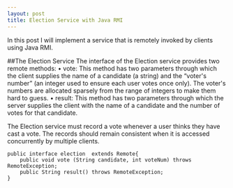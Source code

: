 ```yaml
---
layout: post
title: Election Service with Java RMI
---
```


In this post I will implement a service that is remotely invoked by clients using Java RMI.

##The Election Service
The interface of the Election service provides two remote methods:
• vote: This method has two parameters through which the client supplies the name of a
candidate (a string) and the “voter's number” (an integer used to ensure each user votes
once only). The voter's numbers are allocated sparsely from the range of integers to
make them hard to guess.
• result: This method has two parameters through which the server supplies the client with
the name of a candidate and the number of votes for that candidate.

The Election service must record a vote whenever a user thinks they have cast a vote. The
records should remain consistent when it is accessed concurrently by multiple clients.

```
public interface election  extends Remote{
	public void vote (String candidate, int voteNum) throws RemoteException;
	public String result() throws RemoteException;
}
```




